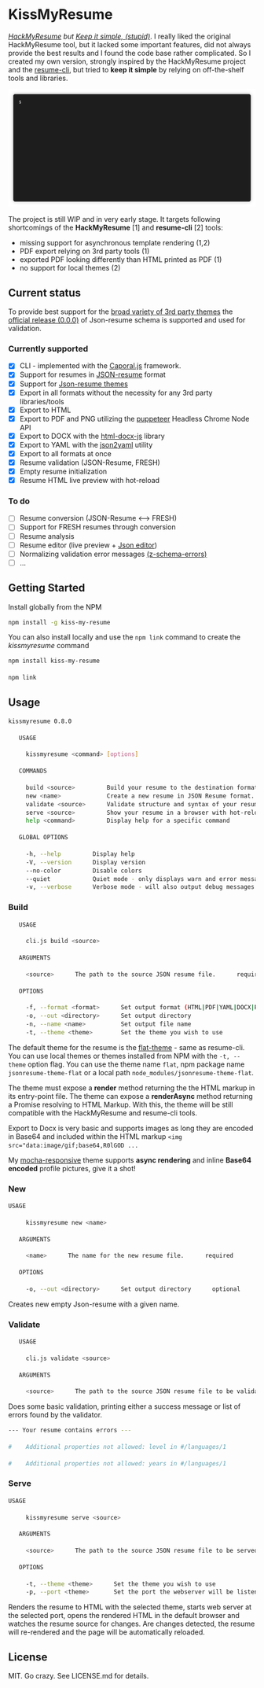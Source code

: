 # KissMyResume

_[HackMyResume](https://github.com/hacksalot/HackMyResume) but [Keep it simple, (stupid)](https://en.wikipedia.org/wiki/KISS_principle)_. I really liked the original HackMyResume tool, but it lacked some important features, did not always provide the best results and I found the code base rather complicated. So I created my own version, strongly inspired by the HackMyResume project and the [resume-cli](https://github.com/jsonresume/resume-cli), but tried to __keep it simple__ by relying on off-the-shelf tools and libraries.

![Screencast](./screencast.gif)

The project is still WIP and in very early stage. It targets following shortcomings of the __HackMyResume__ [1] and __resume-cli__ [2] tools:
* missing support for asynchronous template rendering (1,2)
* PDF export relying on 3rd party tools (1)
* exported PDF looking differently than HTML printed as PDF (1)
* no support for local themes (2)

## Current status

To provide best support for the [broad variety of 3rd party themes](https://www.npmjs.com/search?q=jsonresume-theme) the [official release (0.0.0)](https://github.com/jsonresume/resume-schema/releases/tag/0.0.0) of Json-resume schema is supported and used for validation. 

### Currently supported
 
* [x] CLI - implemented with the [Caporal.js](https://github.com/mattallty/Caporal.js) framework.
* [x] Support for resumes in [JSON-resume](https://jsonresume.org/) format
* [x] Support for [Json-resume themes](https://jsonresume.org/themes/) 
* [x] Export in all formats without the necessity for any 3rd party libraries/tools
* [x] Export to HTML
* [x] Export to PDF and PNG utilizing the [puppeteer](https://github.com/GoogleChrome/puppeteer) Headless Chrome Node API 
* [x] Export to DOCX with the [html-docx-js](https://github.com/evidenceprime/html-docx-js) library
* [x] Export to YAML with the [json2yaml](https://git.coolaj86.com/coolaj86/json2yaml.js) utility
* [x] Export to all formats at once
* [x] Resume validation (JSON-Resume, FRESH)
* [x] Empty resume initialization
* [x] Resume HTML live preview with hot-reload

### To do

* [ ] Resume conversion  (JSON-Resume ⟷ FRESH)
* [ ] Support for FRESH resumes through conversion
* [ ] Resume analysis
* [ ] Resume editor (live preview + [Json editor](https://github.com/josdejong/jsoneditor))
* [ ] Normalizing validation error messages [(z-schema-errors)](https://github.com/dschenkelman/z-schema-errors)
* [ ] ...

## Getting Started

Install globally from the NPM

```bash
npm install -g kiss-my-resume
```

You can also install locally and use the `npm link` command to create the _kissmyresume_ command

```bash
npm install kiss-my-resume

npm link
```

## Usage

```bash 
kissmyresume 0.8.0

   USAGE

     kissmyresume <command> [options]

   COMMANDS

     build <source>         Build your resume to the destination format(s).
     new <name>             Create a new resume in JSON Resume format.
     validate <source>      Validate structure and syntax of your resume.
     serve <source>         Show your resume in a browser with hot-reloading upon resume changes
     help <command>         Display help for a specific command

   GLOBAL OPTIONS

     -h, --help         Display help
     -V, --version      Display version
     --no-color         Disable colors
     --quiet            Quiet mode - only displays warn and error messages
     -v, --verbose      Verbose mode - will also output debug messages
```
### Build
```bash
   USAGE

     cli.js build <source>

   ARGUMENTS

     <source>      The path to the source JSON resume file.      required

   OPTIONS

     -f, --format <format>      Set output format (HTML|PDF|YAML|DOCX|PNG|ALL)      optional      default: "all"
     -o, --out <directory>      Set output directory                                optional      default: "./out"
     -n, --name <name>          Set output file name                                optional      default: "resume"
     -t, --theme <theme>        Set the theme you wish to use                       optional      default: "jsonresume-theme-flat"
```
The default theme for the resume is the [flat-theme](https://github.com/erming/jsonresume-theme-flat) - same as resume-cli. You can use local themes or themes installed from NPM with the `-t, --theme` option flag. You can use the theme name `flat`, npm package name `jsonresume-theme-flat` or a local path `node_modules/jsonresume-theme-flat`.

The theme must expose a __render__ method returning the the HTML markup in its entry-point file. The theme can expose a __renderAsync__ method returning a Promise resolving to HTML Markup. With this, the theme will be still compatible with the HackMyResume and resume-cli tools.

Export to Docx is very basic and supports images as long they are encoded in Base64 and included within the HTML markup `<img src="data:image/gif;base64,R0lGOD ...` 

My [mocha-responsive](https://github.com/karlitos/jsonresume-theme-mocha-responsive) theme supports __async rendering__ and inline __Base64 encoded__ profile pictures, give it a shot!

### New

```bash
USAGE

     kissmyresume new <name>

   ARGUMENTS

     <name>      The name for the new resume file.      required

   OPTIONS

     -o, --out <directory>      Set output directory      optional      default: "./resume"
```
Creates new empty Json-resume with a given name.

### Validate
```bash
   USAGE

     cli.js validate <source>

   ARGUMENTS

     <source>      The path to the source JSON resume file to be validate.      required
```

Does some basic validation, printing either a success message or list of errors found by the validator.
```bash
--- Your resume contains errors ---

#    Additional properties not allowed: level in #/languages/1

#    Additional properties not allowed: years in #/languages/1
```

### Serve
```bash
USAGE

     kissmyresume serve <source>

   ARGUMENTS

     <source>      The path to the source JSON resume file to be served.      required

   OPTIONS

     -t, --theme <theme>      Set the theme you wish to use                        optional      default: "jsonresume-theme-flat"
     -p, --port <theme>       Set the port the webserver will be listening on      optional      default: 3000
```

Renders the resume to HTML with the selected theme, starts web server at the selected port, opens the rendered HTML in the default browser and watches the resume source for changes. Are changes detected, the resume will re-rendered and the page will be automatically reloaded. 

## License
MIT. Go crazy. See LICENSE.md for details.
